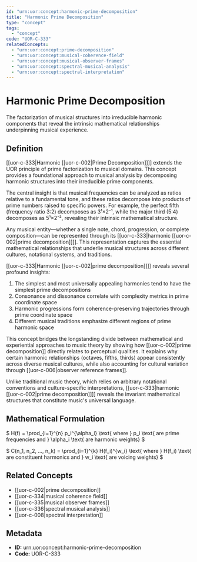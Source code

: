 ```yaml
---
id: "urn:uor:concept:harmonic-prime-decomposition"
title: "Harmonic Prime Decomposition"
type: "concept"
tags:
  - "concept"
code: "UOR-C-333"
relatedConcepts:
  - "urn:uor:concept:prime-decomposition"
  - "urn:uor:concept:musical-coherence-field"
  - "urn:uor:concept:musical-observer-frames"
  - "urn:uor:concept:spectral-musical-analysis"
  - "urn:uor:concept:spectral-interpretation"
---
```


# Harmonic Prime Decomposition

The factorization of musical structures into irreducible harmonic components that reveal the intrinsic mathematical relationships underpinning musical experience.

## Definition

[[uor-c-333|Harmonic [[uor-c-002|Prime Decomposition]]]] extends the UOR principle of prime factorization to musical domains. This concept provides a foundational approach to musical analysis by decomposing harmonic structures into their irreducible prime components.

The central insight is that musical frequencies can be analyzed as ratios relative to a fundamental tone, and these ratios decompose into products of prime numbers raised to specific powers. For example, the perfect fifth (frequency ratio 3:2) decomposes as 3¹×2⁻¹, while the major third (5:4) decomposes as 5¹×2⁻², revealing their intrinsic mathematical structure.

Any musical entity—whether a single note, chord, progression, or complete composition—can be represented through its [[uor-c-333|harmonic [[uor-c-002|prime decomposition]]]]. This representation captures the essential mathematical relationships that underlie musical structures across different cultures, notational systems, and traditions.

[[uor-c-333|Harmonic [[uor-c-002|prime decomposition]]]] reveals several profound insights:

1. The simplest and most universally appealing harmonies tend to have the simplest prime decompositions
2. Consonance and dissonance correlate with complexity metrics in prime coordinate space
3. Harmonic progressions form coherence-preserving trajectories through prime coordinate space
4. Different musical traditions emphasize different regions of prime harmonic space

This concept bridges the longstanding divide between mathematical and experiential approaches to music theory by showing how [[uor-c-002|prime decomposition]] directly relates to perceptual qualities. It explains why certain harmonic relationships (octaves, fifths, thirds) appear consistently across diverse musical cultures, while also accounting for cultural variation through [[uor-c-006|observer reference frames]].

Unlike traditional music theory, which relies on arbitrary notational conventions and culture-specific interpretations, [[uor-c-333|harmonic [[uor-c-002|prime decomposition]]]] reveals the invariant mathematical structures that constitute music's universal language.

## Mathematical Formulation

$
H(f) = \prod_{i=1}^{n} p_i^{\alpha_i} \text{ where } p_i \text{ are prime frequencies and } \alpha_i \text{ are harmonic weights}
$

$
C(n_1, n_2, ..., n_k) = \prod_{i=1}^{k} H(f_i)^{w_i} \text{ where } H(f_i) \text{ are constituent harmonics and } w_i \text{ are voicing weights}
$

## Related Concepts

- [[uor-c-002|prime decomposition]]
- [[uor-c-334|musical coherence field]]
- [[uor-c-335|musical observer frames]]
- [[uor-c-336|spectral musical analysis]]
- [[uor-c-008|spectral interpretation]]

## Metadata

- **ID:** urn:uor:concept:harmonic-prime-decomposition
- **Code:** UOR-C-333
